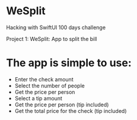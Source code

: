 # WeSplit

Hacking with SwiftUI 100 days challenge

Project 1:
WeSplit: App to split the bill

# The app is simple to use:

- Enter the check amount
- Select the number of people
- Get the price per person
- Select a tip amount
- Get the price per person (tip included)
- Get the total price for the check (tip included)
